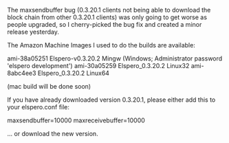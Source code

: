 The maxsendbuffer bug (0.3.20.1 clients not being able to download the block chain from other 0.3.20.1 clients) was only going to get
worse as people upgraded, so I cherry-picked the bug fix and created a minor release yesterday.

The Amazon Machine Images I used to do the builds are available:

  ami-38a05251   Elspero-v0.3.20.2 Mingw    (Windows; Administrator password 'elspero development')
  ami-30a05259   Elspero_0.3.20.2 Linux32
  ami-8abc4ee3   Elspero_0.3.20.2 Linux64

(mac build will be done soon)

If you have already downloaded version 0.3.20.1, please either add this to your elspero.conf file:

  maxsendbuffer=10000
  maxreceivebuffer=10000

... or download the new version.
